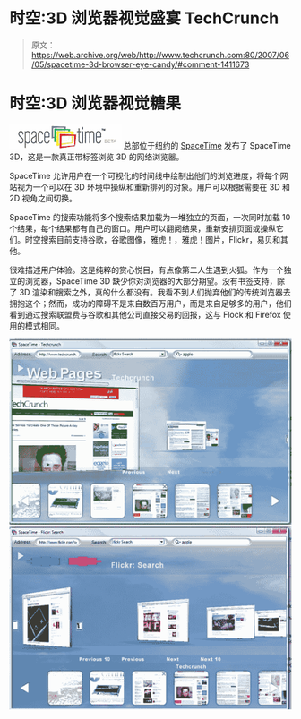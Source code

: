 # 时空:3D 浏览器视觉盛宴 TechCrunch

> 原文：<https://web.archive.org/web/http://www.techcrunch.com:80/2007/06/05/spacetime-3d-browser-eye-candy/#comment-1411673>

# 时空:3D 浏览器视觉糖果

[![spacetime.jpg](img/163798a595ef66d335f22e51fe8a3bc0.png)](https://web.archive.org/web/20221001092148/http://www.spacetime.com/) 总部位于纽约的 [SpaceTime](https://web.archive.org/web/20221001092148/http://www.spacetime.com/) 发布了 SpaceTime 3D，这是一款真正带标签浏览 3D 的网络浏览器。

SpaceTime 允许用户在一个可视化的时间线中绘制出他们的浏览进度，将每个网站视为一个可以在 3D 环境中操纵和重新排列的对象。用户可以根据需要在 3D 和 2D 视角之间切换。

SpaceTime 的搜索功能将多个搜索结果加载为一堆独立的页面，一次同时加载 10 个结果，每个结果都有自己的窗口。用户可以翻阅结果，重新安排页面或操纵它们。时空搜索目前支持谷歌，谷歌图像，雅虎！，雅虎！图片，Flickr，易贝和其他。

很难描述用户体验。这是纯粹的赏心悦目，有点像第二人生遇到火狐。作为一个独立的浏览器，SpaceTime 3D 缺少你对浏览器的大部分期望。没有书签支持，除了 3D 渲染和搜索之外，真的什么都没有。我看不到人们抛弃他们的传统浏览器去拥抱这个；然而，成功的障碍不是来自数百万用户，而是来自足够多的用户，他们看到通过搜索联盟费与谷歌和其他公司直接交易的回报，这与 Flock 和 Firefox 使用的模式相同。

![spacetime1.jpg](img/078fcaca4aff72d8daf3cf0bff4deff4.png) ![spacetime2.jpg](img/dc7c92e6630eadc3333b40754564da68.png)